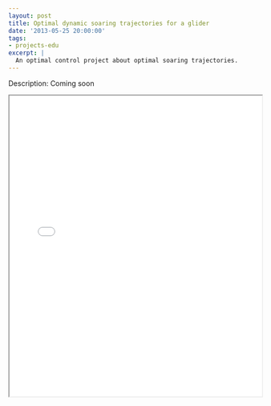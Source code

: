 ```yaml
---
layout: post
title: Optimal dynamic soaring trajectories for a glider
date: '2013-05-25 20:00:00'
tags:
- projects-edu
excerpt: |
  An optimal control project about optimal soaring trajectories.
---
```


Description: Coming soon

<iframe src = "/ViewerJS/#/docs/gatech/6511/report.pdf" width='100%' height='600' allowfullscreen webkitallowfullscreen></iframe>
